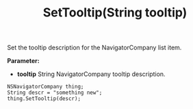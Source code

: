 ﻿---
uid: crmscript_ref_NSNavigatorCompany_SetTooltip
title: SetTooltip(String tooltip)
intellisense: NSNavigatorCompany.SetTooltip
keywords: NSNavigatorCompany, SetTooltip
so.topic: reference
---

Set the tooltip description for the NavigatorCompany list item.

**Parameter:** 
 - **tooltip** String NavigatorCompany tooltip description.

```crmscript
NSNavigatorCompany thing;
String descr = "something new";
thing.SetTooltip(descr);
```

